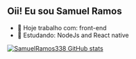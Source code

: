 ## Oii! Eu sou Samuel Ramos

- 🔭 Hoje trabalho com: front-end
- 🌱 Estudando: NodeJs and React native

  
[![SamuelRamos338 GitHub stats](https://github-readme-stats.vercel.app/api?username=SamuelRamos338)](https://github.com/anuraghazra/github-readme-stats)

